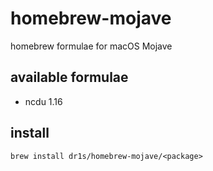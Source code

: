 # homebrew-mojave
homebrew formulae for macOS Mojave

## available formulae

* ncdu 1.16

## install

    brew install dr1s/homebrew-mojave/<package>
